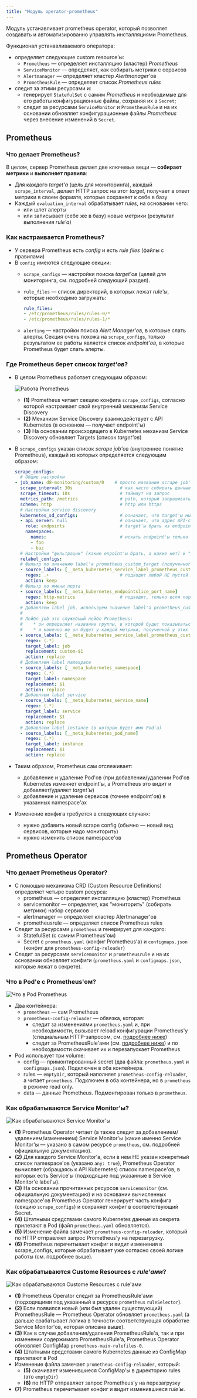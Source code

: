 ```yaml
---
title: "Модуль operator-prometheus"
---
```


Модуль устанавливает prometheus operator, который позволяет создавать и автоматизированно управлять инсталляциями Prometheus.

<!-- Исходник картинок: https://docs.google.com/drawings/d/1KMgawZD4q7jEYP-_g6FvUeJUaT3edro_u6_RsI3ZVvQ/edit -->

Функционал устанавливаемого оператора:
- определяет следующие custom resource'ы:
  - `Prometheus` — определяет инсталляцию (кластер) *Prometheus*
  - `ServiceMonitor` — определяет, как собирать метрики с сервисов
  - `Alertmanager` — определяет кластер *Alertmanager*'ов
  - `PrometheusRule` — определяет список *Prometheus rules*
- следит за этими ресурсами и:
  - генерирует `StatefulSet` с самим *Prometheus* и необходимые для его работы конфигурационные файлы, сохраняя их в `Secret`;
  - следит за ресурсами `ServiceMonitor` и `PrometheusRule` и на их основании обновляет конфигурационные файлы *Prometheus* через внесение изменений в `Secret`.

## Prometheus

### Что делает Prometheus?

В целом, сервер Prometheus делает две ключевых вещи — **собирает метрики** и **выполняет правила**:
* Для каждого *target'а* (цель для мониторинга), каждый `scrape_interval`, делает HTTP запрос на этот *target*, получает в ответ метрики в своем формате, которые сохраняет к себе в базу
* Каждый `evaluation_interval` обрабатывает *rules*, на основании чего:
  * или шлет алерты
  * или записывает (себе же в базу) новые метрики (результат выполнения *rule'а*)

### Как настраивается Prometheus?

* У сервера Prometheus есть *config* и есть *rule files* (файлы с правилами)
* В `config` имеются следующие секции:
  * `scrape_configs` — настройки поиска *target'ов* (целей для мониторинга, см. подробней следующий раздел).
  * `rule_files` — список директорий, в которых лежат *rule'ы*, которые необходимо загружать:

    ```yaml
    rule_files:
    - /etc/prometheus/rules/rules-0/*
    - /etc/prometheus/rules/rules-1/*
    ```

  * `alerting` — настройки поиска *Alert Manager'ов*, в которые слать алерты. Секция очень похожа на `scrape_configs`, только результатом ее работы является список *endpoint'ов*, в которые Prometheus будет слать алерты.

### Где Prometheus берет список *target'ов*?

* В целом Prometheus работает следующим образом:

  ![Работа Prometheus](../../images/operator-prometheus/targets.png)

  * **(1)** Prometheus читает секцию конфига `scrape_configs`, согласно которой настраивает свой внутренний механизм Service Discovery
  * **(2)** Механизм Service Discovery взаимодействует с API Kubernetes (в основном — получает endpoint`ы)
  * **(3)** На основании происходящего в Kubernetes механизм Service Discovery обновляет Targets (список *target'ов*)
* В `scrape_configs` указан список *scrape job'ов* (внутреннее понятие Prometheus), каждый из которых определяется следующим образом:

  ```yaml
  scrape_configs:
    # Общие настройки
  - job_name: d8-monitoring/custom/0    # просто название scrape job'а, показывается в разделе Service Discovery
    scrape_interval: 30s                  # как часто собирать данные
    scrape_timeout: 10s                   # таймаут на запрос
    metrics_path: /metrics                # path, который запрашивать
    scheme: http                          # http или https
    # Настройки service discovery
    kubernetes_sd_configs:                # означает, что target'ы мы получаем из Kubernetes
    - api_server: null                    # означает, что адрес API-сервера использовать из переменных окружения (которые есть в каждом Pod'е)
      role: endpoints                     # target'ы брать из endpoint'ов
      namespaces:
        names:                            # искать endpoint'ы только в этих namespace'ах
        - foo
        - baz
    # Настройки "фильтрации" (какие enpoint'ы брать, а какие нет) и "релейблинга" (какие лейблы добавить или удалить, на все получаемые метрики)
    relabel_configs:
    # Фильтр по значению label'а prometheus_custom_target (полученного из связанного с endpoint'ом service'а)
    - source_labels: [__meta_kubernetes_service_label_prometheus_custom_target]
      regex: .+                           # подходит любой НЕ пустой лейбл
      action: keep
    # Фильтр по имени порта
    - source_labels: [__meta_kubernetes_endpointslice_port_name]
      regex: http-metrics                 # подходит, только если порт называется http-metrics
      action: keep
    # Добавляем label job, используем значение label'а prometheus_custom_target у service'а, к которому добавляем префикс "custom-"
    #
    # Лейбл job это служебный лейбл Prometheus:
    #    * он определяет название группы, в которой будет показываться target на странице targets
    #    * и конечно же он будет у каждой метрики, полученной у этих target'ов, чтобы можно было удобно фильтровать в rule'ах и dashboard'ах
    - source_labels: [__meta_kubernetes_service_label_prometheus_custom_target]
      regex: (.*)
      target_label: job
      replacement: custom-$1
      action: replace
    # Добавляем label namespace
    - source_labels: [__meta_kubernetes_namespace]
      regex: (.*)
      target_label: namespace
      replacement: $1
      action: replace
    # Добавляем label service
    - source_labels: [__meta_kubernetes_service_name]
      regex: (.*)
      target_label: service
      replacement: $1
      action: replace
    # Добавляем label instance (в котором будет имя Pod'а)
    - source_labels: [__meta_kubernetes_pod_name]
      regex: (.*)
      target_label: instance
      replacement: $1
      action: replace
  ```

* Таким образом, Prometheus сам отслеживает:
  * добавление и удаление Pod'ов (при добавлении/удалении Pod'ов Kubernetes изменяет endpoint'ы, а Prometheus это видит и добавляет/удаляет *target'ы*)
  * добавление и удаление сервисов (точнее endpoint'ов) в указанных namespace'ах
* Изменение конфига требуется в следующих случаях:
  * нужно добавить новый scrape config (обычно — новый вид сервисов, которые надо мониторить)
  * нужно изменить список namespace'ов

## Prometheus Operator

### Что делает Prometheus Operator?

* С помощью механизма CRD (Custom Resource Definitions) определяет четыре custom ресурса:
  * prometheus — определяет инсталляцию (кластер) Prometheus
  * servicemonitor — определяет, как "мониторить" (собирать метрики) набор сервисов
  * alertmanager — определяет кластер Alertmanager'ов
  * prometheusrule — определяет список Prometheus rules
* Следит за ресурсами `prometheus` и генерирует для каждого:
  * StatefulSet (с самим Prometheus'ом)
  * Secret с `prometheus.yaml` (конфиг Prometheus'а) и `configmaps.json` (конфиг для `prometheus-config-reloader`)
* Следит за ресурсами `servicemonitor` и `prometheusrule` и на их основании обновляет конфиги (`prometheus.yaml` и `configmaps.json`, которые лежат в секрете).

### Что в Pod'е с Prometheus'ом?

![Что в Pod Prometheus](../../images/operator-prometheus/pod.png)

* Два контейнера:
  * `prometheus` — сам Prometheus
  * `prometheus-config-reloader` — обвязка, которая:
    * следит за изменениями `prometheus.yaml` и, при необходимости, вызывает reload конфигурации Prometheus'у (специальным HTTP-запросом, см. [подробнее ниже](#как-обрабатываются-service-monitorы))
    * следит за PrometheusRule'ами (см. [подробнее ниже](#как-обрабатываются-custome-resources-с-ruleами)) и по необходимости скачивает их и перезапускает Prometheus
* Pod использует три volume:
  * config — примонтированный secret (два файла: `prometheus.yaml` и `configmaps.json`). Подключен в оба контейнера.
  * rules — `emptyDir`, который наполняет `prometheus-config-reloader`, а читает `prometheus`. Подключен в оба контейнера, но в `prometheus` в режиме read only.
  * data — данные Prometheus. Подмонтирован только в `prometheus`.

### Как обрабатываются Service Monitor'ы?

![Как обрабатываются Service Monitor'ы](../../images/operator-prometheus/servicemonitors.png)

* **(1)** Prometheus Operator читает (а также следит за добавлением/удалением/изменением) Service Monitor'ы (какие именно Service Monitor'ы — указано в самом ресурсе `prometheus`, см. подробней официальную документацию).
* **(2)** Для каждого Service Monitor'а, если в нем НЕ указан конкретный список namespace'ов (указано `any: true`), Prometheus Operator вычисляет (обращаясь к API Kubernetes) список namespace'ов, в которых есть Service'ы (подходящие под указанные в Service Monitor'е label'ы).
* **(3)** На основании прочитанных ресурсов `servicemonitor` (см. официальную документацию) и на основании вычисленных namespace'ов Prometheus Operator генерирует часть конфига (секцию `scrape_configs`) и сохраняет конфиг в соответствующий Secret.
* **(4)** Штатными средствами самого Kubernetes данные из секрета прилетают в Pod (файл `prometheus.yaml` обновляется).
* **(5)** Изменение файла замечает `prometheus-config-reloader`, который по HTTP отправляет запрос Prometheus'у на перезагрузку.
* **(6)** Prometheus перечитывает конфиг и видит изменения в scrape_configs, которые обрабатывает уже согласно своей логике работы (см. подробнее выше).

### Как обрабатываются Custome Resources с *rule'ами*?

![Как обрабатываются Custome Resources с rule'ами](../../images/operator-prometheus/rules.png)

* **(1)** Prometheus Operator следит за PrometheusRule'ами (подходящими под указанный в ресурсе `prometheus` `ruleSelector`).
* **(2)** Если появился новый (или был удален существующий) PrometheusRule — Prometheus Operator обновляет `prometheus.yaml` (а дальше срабатывает логика в точности соответствующая обработке Service Monitor'ов, которая описана выше).
* **(3)** Как в случае добавления/удаления PrometheusRule'а, так и при изменении содержимого PrometheusRule'а, Prometheus Operator обновляет ConfigMap `prometheus-main-rulefiles-0`.
* **(4)** Штатными средствами самого Kubernetes данные из ConfigMap прилетают в Pod
* Изменение файла замечает `prometheus-config-reloader`, который:
  * **(5)** скачивает изменившиеся ConfigMap'ы в директорию rules (это `emptyDir`)
  * **(6)** по HTTP отправляет запрос Prometheus'у на перезагрузку
* **(7)** Prometheus перечитывает конфиг и видит изменившиеся *rule'ы*.
